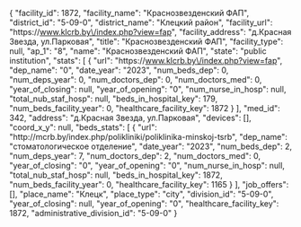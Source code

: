 {
    "facility_id": 1872,
    "facility_name": "Краснозвезденский ФАП",
    "district_id": "5-09-0",
    "district_name": "Клецкий район",
    "facility_url": "https:\/\/www.klcrb.by\/index.php?view=fap",
    "facility_address": "д.Красная Звезда, ул.Парковая",
    "title": "Краснозвезденский ФАП",
    "facility_type": null,
    "ap_1": "8",
    "name": "Краснозвезденский ФАП",
    "state": "public institution",
    "stats": [
        {
            "url": "https:\/\/www.klcrb.by\/index.php?view=fap",
            "dep_name": "0",
            "date_year": "2023",
            "num_beds_dep": 0,
            "num_deps_year": 0,
            "num_doctors_dep": 0,
            "num_doctors_med": 0,
            "year_of_closing": null,
            "year_of_opening": "0",
            "num_nurse_in_hosp": null,
            "total_nub_staf_hosp": null,
            "beds_in_hospital_key": 179,
            "num_beds_facility_year": 0,
            "healthcare_facility_key": 1872
        }
    ],
    "med_id": 342,
    "address": "д.Красная Звезда, ул.Парковая",
    "devices": [],
    "coord_x_y": null,
    "beds_stats": [
        {
            "url": "http:\/\/mcrb.by\/index.php\/polikliniki\/poliklinika-minskoj-tsrb",
            "dep_name": "стоматологическое отделение",
            "date_year": "2023",
            "num_beds_dep": 2,
            "num_deps_year": 7,
            "num_doctors_dep": 2,
            "num_doctors_med": 0,
            "year_of_closing": "0",
            "year_of_opening": "0",
            "num_nurse_in_hosp": null,
            "total_nub_staf_hosp": null,
            "beds_in_hospital_key": 1872,
            "num_beds_facility_year": 0,
            "healthcare_facility_key": 1165
        }
    ],
    "job_offers": [],
    "place_name": "Клецк",
    "place_type": "city",
    "division_id": "5-09-0",
    "year_of_closing": null,
    "year_of_opening": "0",
    "healthcare_facility_key": 1872,
    "administrative_division_id": "5-09-0"
}